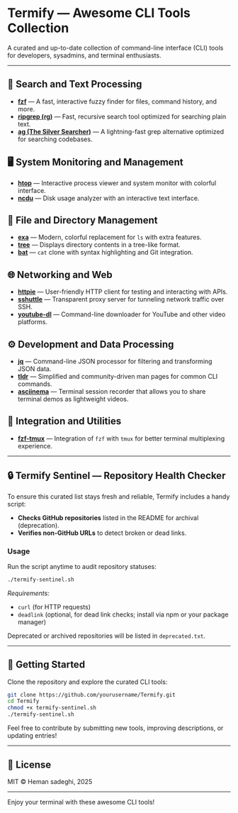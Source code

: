 # Termify — Awesome CLI Tools Collection

A curated and up-to-date collection of command-line interface (CLI) tools for developers, sysadmins, and terminal enthusiasts.

---

## 🔎 Search and Text Processing

- **[fzf](https://github.com/junegunn/fzf)** — A fast, interactive fuzzy finder for files, command history, and more.
- **[ripgrep (rg)](https://github.com/BurntSushi/ripgrep)** — Fast, recursive search tool optimized for searching plain text.
- **[ag (The Silver Searcher)](https://github.com/ggreer/the_silver_searcher)** — A lightning-fast grep alternative optimized for searching codebases.

## 🖥️ System Monitoring and Management

- **[htop](https://htop.dev/)** — Interactive process viewer and system monitor with colorful interface.
- **[ncdu](https://dev.yorhel.nl/ncdu)** — Disk usage analyzer with an interactive text interface.

## 📂 File and Directory Management

- **[exa](https://the.exa.website/)** — Modern, colorful replacement for `ls` with extra features.
- **[tree](http://mama.indstate.edu/users/ice/tree/)** — Displays directory contents in a tree-like format.
- **[bat](https://github.com/sharkdp/bat)** — `cat` clone with syntax highlighting and Git integration.

## 🌐 Networking and Web

- **[httpie](https://httpie.io/)** — User-friendly HTTP client for testing and interacting with APIs.
- **[sshuttle](https://github.com/sshuttle/sshuttle)** — Transparent proxy server for tunneling network traffic over SSH.
- **[youtube-dl](https://github.com/ytdl-org/youtube-dl)** — Command-line downloader for YouTube and other video platforms.

## ⚙️ Development and Data Processing

- **[jq](https://stedolan.github.io/jq/)** — Command-line JSON processor for filtering and transforming JSON data.
- **[tldr](https://tldr.sh/)** — Simplified and community-driven man pages for common CLI commands.
- **[asciinema](https://asciinema.org/)** — Terminal session recorder that allows you to share terminal demos as lightweight videos.

## 🔧 Integration and Utilities

- **[fzf-tmux](https://github.com/junegunn/fzf/wiki/Integration#tmux)** — Integration of `fzf` with `tmux` for better terminal multiplexing experience.

---

## 🔒 Termify Sentinel — Repository Health Checker

To ensure this curated list stays fresh and reliable, Termify includes a handy script:

- **Checks GitHub repositories** listed in the README for archival (deprecation).
- **Verifies non-GitHub URLs** to detect broken or dead links.

### Usage

Run the script anytime to audit repository statuses:

```bash
./termify-sentinel.sh
```

*Requirements:*  
- `curl` (for HTTP requests)  
- `deadlink` (optional, for dead link checks; install via npm or your package manager)

Deprecated or archived repositories will be listed in `deprecated.txt`.

---

## 🚀 Getting Started

Clone the repository and explore the curated CLI tools:

```bash
git clone https://github.com/yourusername/Termify.git
cd Termify
chmod +x termify-sentinel.sh
./termify-sentinel.sh
```

Feel free to contribute by submitting new tools, improving descriptions, or updating entries!

---

## 📄 License

MIT © Heman sadeghi, 2025

---

Enjoy your terminal with these awesome CLI tools!
